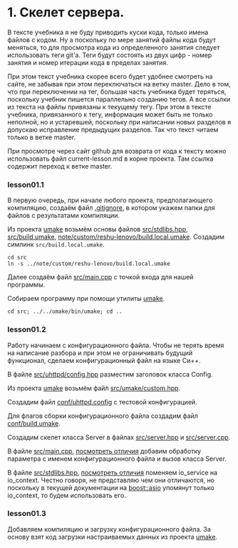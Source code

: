 # 1. Скелет сервера.

В тексте учебника я не буду приводить куски кода, только имена файлов с кодом. Ну а поскольку по мере занятий файлы кода будут меняться, то для просмотра кода из определенного занятия следует использовать теги git'а. Теги будут состоять из двух цифр - номер занятия и номер итерации кода в пределах занятия.

При этом текст учебника скорее всего будет удобнее смотреть на сайте, не забывая при этом переключаться на ветку master. Дело в том, что при переключении на тег, большая часть учебника будет теряться, поскольку учебник пишется параллельно созданию тегов. А все ссылки из текста на файлы привязаны к текущему тегу. При этом в тексте учебника, привязанного к тегу, информация может быть не только неполной, но и устаревшей, поскольку при написании новых разделов я допускаю исправление предыдущих разделов. Так что текст читаем только в ветке master.

При просмотре через сайт github для возврата от кода к тексту можно использовать файл current-lesson.md в корне проекта. Там ссылка содержит переход к ветке master.

### lesson01.1

В первую очередь, при начале любого проекта, предполагающего компиляцию, создаём файл [.gitignore](https://github.com/ulresh/umake/blob/lesson01.1/.gitignore), в котором укажем папки для файлов с результатами компиляции.

Из проекта [umake](/../../../umake) возьмём основы файлов [src/stdlibs.hpp](/../lesson01.1/src/stdlibs.hpp), [src/build.umake](/../lesson01.1/src/build.umake), [note/custom/reshu-lenovo/build.local.umake](/../lesson01.1/note/custom/reshu-lenovo/build.local.umake). Создадим симлинк `src/build.local.umake`.
```
cd src
ln -s ../note/custom/reshu-lenovo/build.local.umake
```

Далее создаём файл [src/main.cpp](/../lesson01.1/src/main.cpp) с точкой входа для нашей программы.

Собираем программу при помощи утилиты [umake](/../../../umake).
```
cd src; ../../umake/bin/umake; cd ..
```


### lesson01.2

Работу начинаем с конфигурационного файла. Чтобы не терять время на написание разбора и при этом не ограничивать будущий функционал, сделаем конфигурационный файл на языке Си++.

В файле [src/uhttpd/config.hpp](/../lesson01.2/src/uhttpd/config.hpp) разместим заголовок класса Config.

Из проекта [umake](/../../../umake) возьмём файл [src/umake/custom.hpp](/../lesson01.2/src/umake/custom.hpp).

Создадим файл [conf/uhttpd.config](/../lesson01.2/conf/uhttpd.config) с тестовой конфигурацией.

Для флагов сборки конфигурационного файла создадим файл [conf/build.umake](/../lesson01.2/conf/build.umake).

Создадим скелет класса Server в файлах
[src/server.hpp](/../lesson01.2/src/server.hpp) и
[src/server.cpp](/../lesson01.2/src/server.cpp).

В файле [src/main.cpp](/../lesson01.2/src/main.cpp), [посмотреть отличия](/../../compare/c012..c012a) добавим обработку параметра с именем конфигурационного файла и вызов класса Server.

В файле [src/stdlibs.hpp](/../lesson01.2/src/stdlibs.hpp), [посмотреть отличия](/../../compare/c012a..c012b) поменяем io_service на io_context. Честно говоря, не представляю чем они отличаются, но поскольку в текущей документации на [boost::asio](https://www.boost.org/doc/libs/1_84_0/doc/html/boost_asio.html) упомянут только io_context, то будем использовать его.


### lesson01.3

Добавляем компиляцию и загрузку конфигурационного файла. За основу взят код загрузки настраиваемых данных из проекта [umake](/../../../umake).
